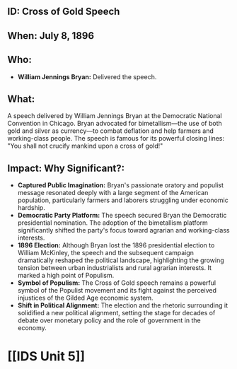 ## ID: Cross of Gold Speech

## When: July 8, 1896

## Who:
* **William Jennings Bryan:** Delivered the speech.

## What: 
A speech delivered by William Jennings Bryan at the Democratic National Convention in Chicago.  Bryan advocated for bimetallism—the use of both gold and silver as currency—to combat deflation and help farmers and working-class people.  The speech is famous for its powerful closing lines:  "You shall not crucify mankind upon a cross of gold!"

## Impact: Why Significant?:
* **Captured Public Imagination:** Bryan's passionate oratory and populist message resonated deeply with a large segment of the American population, particularly farmers and laborers struggling under economic hardship.
* **Democratic Party Platform:** The speech secured Bryan the Democratic presidential nomination.  The adoption of the bimetallism platform significantly shifted the party's focus toward agrarian and working-class interests.
* **1896 Election:** Although Bryan lost the 1896 presidential election to William McKinley, the speech and the subsequent campaign dramatically reshaped the political landscape, highlighting the growing tension between urban industrialists and rural agrarian interests.  It marked a high point of Populism.
* **Symbol of Populism:** The Cross of Gold speech remains a powerful symbol of the Populist movement and its fight against the perceived injustices of the Gilded Age economic system.
* **Shift in Political Alignment:** The election and the rhetoric surrounding it solidified a new political alignment, setting the stage for decades of debate over monetary policy and the role of government in the economy.

# [[IDS Unit 5]]